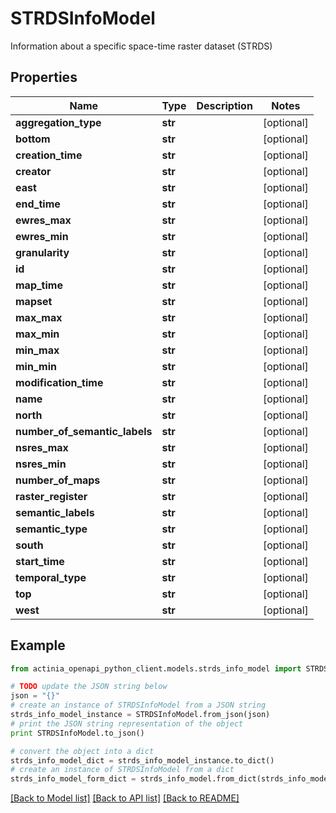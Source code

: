 # STRDSInfoModel

Information about a specific space-time raster dataset (STRDS)

## Properties
Name | Type | Description | Notes
------------ | ------------- | ------------- | -------------
**aggregation_type** | **str** |  | [optional] 
**bottom** | **str** |  | [optional] 
**creation_time** | **str** |  | [optional] 
**creator** | **str** |  | [optional] 
**east** | **str** |  | [optional] 
**end_time** | **str** |  | [optional] 
**ewres_max** | **str** |  | [optional] 
**ewres_min** | **str** |  | [optional] 
**granularity** | **str** |  | [optional] 
**id** | **str** |  | [optional] 
**map_time** | **str** |  | [optional] 
**mapset** | **str** |  | [optional] 
**max_max** | **str** |  | [optional] 
**max_min** | **str** |  | [optional] 
**min_max** | **str** |  | [optional] 
**min_min** | **str** |  | [optional] 
**modification_time** | **str** |  | [optional] 
**name** | **str** |  | [optional] 
**north** | **str** |  | [optional] 
**number_of_semantic_labels** | **str** |  | [optional] 
**nsres_max** | **str** |  | [optional] 
**nsres_min** | **str** |  | [optional] 
**number_of_maps** | **str** |  | [optional] 
**raster_register** | **str** |  | [optional] 
**semantic_labels** | **str** |  | [optional] 
**semantic_type** | **str** |  | [optional] 
**south** | **str** |  | [optional] 
**start_time** | **str** |  | [optional] 
**temporal_type** | **str** |  | [optional] 
**top** | **str** |  | [optional] 
**west** | **str** |  | [optional] 

## Example

```python
from actinia_openapi_python_client.models.strds_info_model import STRDSInfoModel

# TODO update the JSON string below
json = "{}"
# create an instance of STRDSInfoModel from a JSON string
strds_info_model_instance = STRDSInfoModel.from_json(json)
# print the JSON string representation of the object
print STRDSInfoModel.to_json()

# convert the object into a dict
strds_info_model_dict = strds_info_model_instance.to_dict()
# create an instance of STRDSInfoModel from a dict
strds_info_model_form_dict = strds_info_model.from_dict(strds_info_model_dict)
```
[[Back to Model list]](../README.md#documentation-for-models) [[Back to API list]](../README.md#documentation-for-api-endpoints) [[Back to README]](../README.md)


